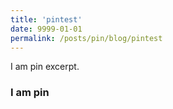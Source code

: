 ```yaml
---
title: 'pintest'
date: 9999-01-01
permalink: /posts/pin/blog/pintest
---
```


I am pin excerpt.

<!-- excerpt -->

### I am pin